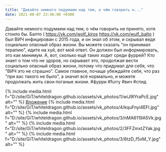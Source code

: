 ```yaml
---
title: "Давайте немного подумаем над тем, о чём говорить н..."
date: 2021-08-07 23:46:00 +0300
---
```


Давайте немного подумаем над тем, о чём говорить не принято, хотя стоило бы. Балто ( https://vk.com/wolf_kiros https://vk.com/wulf_balto ) был ВИЧ инфицирован с 2015 года, и он знал об этом, и скрывал ведя социально опасный образ жизни. Вы можете сказать "он принимал терапию", идите на хуй, вот мой ответ. Он должен был информировать, это как минимум. А, вот, сколько ещё таких ходит среди фуррей? Кто знает о том что не здоров, но скрывает это, продолжая вести социально опасный образ жизни, потому что придумал для себя, что "ВИЧ это не страшно". Самое главное, почаще убеждайте себя, что раз "при вас такого не было", а значит всё нормально, и можете продолжать жить свои поганые жизни.
#фурри #furry #вич #спид


{% include media.html f="D:/site/GiT/whiteldragon.github.io/assets/vk_photos/1/wiJ9IYraPcE.jpg" alt="" %}
[Вложение](https://vk.com/photo41076938_457247536)
{% include media.html f="D:/site/GiT/whiteldragon.github.io/assets/vk_photos/4/kquFnyi4EFI.jpg" alt="" %}
{% include media.html f="D:/site/GiT/whiteldragon.github.io/assets/vk_photos/3/nMA6119A5Vk.jpg" alt="" %}
{% include media.html f="D:/site/GiT/whiteldragon.github.io/assets/vk_photos/2/3FFZmxtZYak.jpg" alt="" %}
{% include media.html f="D:/site/GiT/whiteldragon.github.io/assets/vk_photos/3/6tzD_f5xM_Y.jpg" alt="" %}
